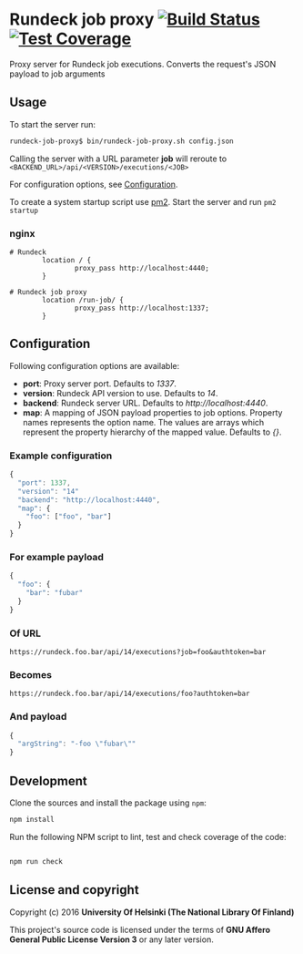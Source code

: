 # Rundeck job proxy [![Build Status](https://travis-ci.org/NatLibFi/rundeck-job-proxy.svg)](https://travis-ci.org/NatLibFi/rundeck-job-proxy) [![Test Coverage](https://codeclimate.com/github/NatLibFi/rundeck-job-proxy/badges/coverage.svg)](https://codeclimate.com/github/NatLibFi/rundeck-job-proxy/coverage)

Proxy server for Rundeck job executions. Converts the request's JSON payload to job arguments

## Usage

To start the server run:
```sh
rundeck-job-proxy$ bin/rundeck-job-proxy.sh config.json
```

Calling the server with a URL parameter **job** will reroute to `<BACKEND_URL>/api/<VERSION>/executions/<JOB>`

For configuration options, see [Configuration](#configuration).

To create a system startup script use [pm2](http://pm2.keymetrics.io/). Start the server and run `pm2 startup`

### nginx
```
# Rundeck
        location / {
                proxy_pass http://localhost:4440;
        }

# Rundeck job proxy
        location /run-job/ {
                proxy_pass http://localhost:1337;
        }
```

## Configuration

Following configuration options are available:

- **port**: Proxy server port. Defaults to _1337_.
- **version**: Rundeck API version to use. Defaults to _14_.
- **backend**: Rundeck server URL. Defaults to _http://localhost:4440_.
- **map**: A mapping of JSON payload properties to job options. Property names represents the option name. The values are arrays which represent the property hierarchy of the mapped value. Defaults to _{}_.

### Example configuration
```js
{
  "port": 1337,
  "version": "14"
  "backend": "http://localhost:4440",
  "map": {
    "foo": ["foo", "bar"]
  }
}
```

### For example payload
```js
{
  "foo": {
    "bar": "fubar"
  }
}
```

### Of URL
```
https://rundeck.foo.bar/api/14/executions?job=foo&authtoken=bar
```

### Becomes
```
https://rundeck.foo.bar/api/14/executions/foo?authtoken=bar
```

### And payload
```js
{
  "argString": "-foo \"fubar\""
}
```

## Development 

Clone the sources and install the package using `npm`:

```sh
npm install
```

Run the following NPM script to lint, test and check coverage of the code:

```javascript

npm run check

```

## License and copyright

Copyright (c) 2016 **University Of Helsinki (The National Library Of Finland)**

This project's source code is licensed under the terms of **GNU Affero General Public License Version 3** or any later version.
